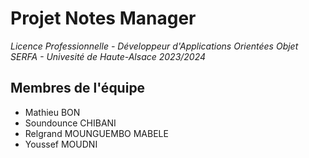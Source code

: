 # Projet Notes Manager

*Licence Professionnelle - Développeur d'Applications Orientées Objet*
*SERFA - Univesité de Haute-Alsace 2023/2024*

## Membres de l'équipe
- Mathieu BON
- Soundounce CHIBANI
- Relgrand MOUNGUEMBO MABELE
- Youssef MOUDNI
